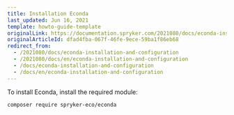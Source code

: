 ```yaml
---
title: Installation Econda
last_updated: Jun 16, 2021
template: howto-guide-template
originalLink: https://documentation.spryker.com/2021080/docs/econda-installation-and-configuration
originalArticleId: dfad4fba-067f-46fe-9ece-59ba1f86eb68
redirect_from:
  - /2021080/docs/econda-installation-and-configuration
  - /2021080/docs/en/econda-installation-and-configuration
  - /docs/econda-installation-and-configuration
  - /docs/en/econda-installation-and-configuration
---
```


To install Econda, install the required module:

```bash
composer require spryker-eco/econda
```

